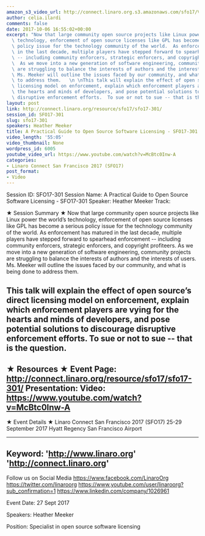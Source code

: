 ```yaml
---
amazon_s3_video_url: http://connect.linaro.org.s3.amazonaws.com/sfo17/Videos/SFO17-301%20A%20Practical%20Guide%20to%20Open%20Source%20Software%20Licensing.mp4
author: celia.ilardi
comments: false
date: 2017-10-06 16:55:02+00:00
excerpt: "Now that large community open source projects like Linux power the world’s\
  \ technology, enforcement of open source licenses like GPL has become a serious\
  \ policy issue for the technology community of the world.  As enforcement has matured\
  \ in the last decade, multiple players have stepped forward to spearhead enforcement\
  \ -- including community enforcers, strategic enforcers, and copyright profiteers.\
  \  As we move into a new generation of software engineering, community projects\
  \ are struggling to balance the interests of authors and the interests of users.\
  \ Ms. Meeker will outline the issues faced by our community, and what is being done\
  \ to address them.   \n \nThis talk will explain the effect of open source’s direct\
  \ licensing model on enforcement, explain which enforcement players are vying for\
  \ the hearts and minds of developers, and pose potential solutions to discourage\
  \ disruptive enforcement efforts.  To sue or not to sue -- that is the question."
layout: post
link: http://connect.linaro.org/resource/sfo17/sfo17-301/
session_id: SFO17-301
slug: sfo17-301
speakers: Heather Meeker
title: A Practical Guide to Open Source Software Licensing - SFO17-301
video_length: '55:05'
video_thumbnail: None
wordpress_id: 6005
youtube_video_url: https://www.youtube.com/watch?v=McBtc0Inw-A
categories:
- Linaro Connect San Francisco 2017 (SFO17)
post_format:
- Video
---
```


Session ID: SFO17-301
Session Name: A Practical Guide to Open Source Software Licensing - SFO17-301
Speaker: Heather Meeker
Track: 


★ Session Summary ★
Now that large community open source projects like Linux power the world’s technology, enforcement of open source licenses like GPL has become a serious policy issue for the technology community of the world.  As enforcement has matured in the last decade, multiple players have stepped forward to spearhead enforcement -- including community enforcers, strategic enforcers, and copyright profiteers.  As we move into a new generation of software engineering, community projects are struggling to balance the interests of authors and the interests of users. Ms. Meeker will outline the issues faced by our community, and what is being done to address them.   
 
This talk will explain the effect of open source’s direct licensing model on enforcement, explain which enforcement players are vying for the hearts and minds of developers, and pose potential solutions to discourage disruptive enforcement efforts.  To sue or not to sue -- that is the question.
---------------------------------------------------
★ Resources ★
Event Page: http://connect.linaro.org/resource/sfo17/sfo17-301/
Presentation: 
Video: https://www.youtube.com/watch?v=McBtc0Inw-A
 ---------------------------------------------------

★ Event Details ★
Linaro Connect San Francisco 2017 (SFO17)
25-29 September 2017
Hyatt Regency San Francisco Airport

---------------------------------------------------
Keyword: 
'http://www.linaro.org'
'http://connect.linaro.org'
---------------------------------------------------
Follow us on Social Media
https://www.facebook.com/LinaroOrg
https://twitter.com/linaroorg
https://www.youtube.com/user/linaroorg?sub_confirmation=1
https://www.linkedin.com/company/1026961

Event Date: 27 Sept 2017

Speakers: Heather Meeker

Position: Specialist in open source software licensing
